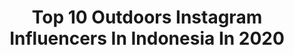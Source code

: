 ---
title: Top 10 Outdoors Instagram Influencers In Indonesia In 2020
description: >-
  Find top outdoors Instagram influencers in Indonesia in 2020. Most popular hashtags: #outdoors #ootdfashion #adventure #travelphotography.
platform: Instagram
hits: 212
text_top: Analyze the most popular Instagram profiles on inBeat.
text_bottom: Our search engine has 212 Instagram influencers like this in Indonesia for you to connect with.
profiles:
  - username: "ninda_felina"
    fullname: >-
      Ninda Felina D.y
    bio: >-
      Born & Raised OUTDOORS Earth Warrior 🌍🌿 // @sosforests Part of @soleswims 👙// #solemates For Inquiries : Renggo +62818122681 📍Jakarta, Indonesia
    location: "Indonesia"
    followers: 19973
    engagement: 272
    commentsToLikes: 0.017715
    id: ck5q0e5fz5kac0i1114a2ribr
    verified: true
    hashtags: "#divingpassport, #aloridullikeearth, #aloridulroadtripping, #westjava"
  - username: "badakkekar"
    fullname: >-
      Muhammad Aristianto
    bio: >-
      Wirant - Travel Photographer Adventure | Travel | Outdoors 📧 badakkekarwork@gmail.com For Order My Presets, ⤵️
    location: "Indonesia"
    followers: 5161
    engagement: 1361
    commentsToLikes: 0.256714
    id: ck0u689ay17kh0i19wcu9v05b
    verified: false
    hashtags: "#urbanrepublicid, #explorekebumen, #garminindonesia, #weroameastjava"
  - username: "folkindonesia"
    fullname: >-
      FOLK INDONESIA
    bio: >-
      We live on such a beautiful planet! Get outdoors, explore & share your photos with us using #livefolkindonesia - Collabs: info.folkindonesia@gmail.com
    location: "Indonesia"
    followers: 555989
    engagement: 220
    commentsToLikes: 0.008698
    id: ck138gh5eg46d0i19b2jnm65y
    verified: false
    hashtags: "#komunitasinaja, #jagajarak, #thoughtfulindonesia, #banggabuatanindonesia"
  - username: "_nikadekdwi"
    fullname: >-
      Ni Kadek Dwi Putry Iriantika
    bio: >-
      ARIES♈ ✈️ Part of @vrmanagement_ 🅵🅰🆂🅷🅸🅾🅽 // 🅾🅾🆃🅳 📍MKQ
    location: "Indonesia"
    followers: 6351
    engagement: 1909
    commentsToLikes: 0.325711
    id: ckf5uie1wl1jx0j23h0uuypyt
    verified: false
    hashtags: "#likeforlikes, #likeforfollow, #like4likes, #foll"
  - username: "dwbrs"
    fullname: >-
      Dewi Ayuni Barus
    bio: >-
      📚writing is a part of process adult Founder of @hennadwbrs and @dwbrstuff . PP, Endorse, Catalog, Even : DM 🌼 Part of @aandrproject
    location: "Indonesia"
    followers: 12482
    engagement: 744
    commentsToLikes: 0.053491
    id: ck9whxm8fzxxb0j78234zoqpu
    verified: false
    hashtags: "#sumutadventure, #dirumahaja, #hijabers, #outfittravel"
  - username: "ramagilangra"
    fullname: >-
      K O H👑
    bio: >-
      🇮🇩 Indonesia ▪️Est. 2000 || focus on making good future || ▪️Javanese ▪️Photography || Travel || Lifestyle 🔸Random feed🔸 ___________ 🏞️🏕️🏖️⛱️
    location: "Indonesia"
    followers: 8452
    engagement: 1838
    commentsToLikes: 0.078935
    id: ck9wi80qs14ls0j78c6ygrljy
    verified: false
    hashtags: "#explorepemalang, #explorepage, #ootdfashion, #permatauaa"
  - username: "anindya2"
    fullname: >-
      Anindya Indira P | Indonesia
    bio: >-
      ♾ Travel enthusiasm • Find me anywhere ♾ Beauty might be dangerous, but intelligence is lethal ♾ 📍: Lombok 🇮🇩
    location: "Indonesia"
    followers: 10291
    engagement: 1117
    commentsToLikes: 0.015704
    id: ck5q5u6nsuluf0i11lgwg4xfx
    verified: false
    hashtags: "#traveling, #exploregram, #exploration, #adventure"
  - username: "hallo.arafiita89"
    fullname: >-
      GEMINI♊
    bio: >-
      _ Allah swt💜 _ Real account!!! _ 16 Juni 2003 _ Follow my second accounts @arafita89_2nd _ Purwodadi, Grobogan
    location: "Indonesia"
    followers: 64567
    engagement: 610
    commentsToLikes: 0.006279
    id: ck14i4koadm5h0i195z19kc95
    verified: false
    hashtags: "#purwodadi, #selebriti, #instagood, #cewekcantikindonesia"
  - username: "_kopites_man"
    fullname: >-
      Iman
    bio: >-
      Phonephotography 📱 OPPO A9 Bandung - Purwakarta Indonesia Random Tone Random feeds Lightroom - Snapseed You'll Never Walk Alone
    location: "Indonesia"
    followers: 14195
    engagement: 1006
    commentsToLikes: 0.185373
    id: ck5cbezkifal00i11qhyce43r
    verified: false
    hashtags: "#instasunda, #landscape, #stayandwander, #travelphotography"
  - username: "vantoffel"
    fullname: >-
      I.R.F.A.N.
    bio: >-
      🎓 Bachelor of Industrial Engineering ⠀⠀💪 Gym & Traveling Addict ⠀⠀⠀ ⠀🔷 Blue Man🔹 ⠀⠀⠀ ⠀🎤 Movie & Music Holic ⠀⠀ 🏠 GRS-SUB 📌 Unfollow = BLOCK
    location: "Indonesia"
    followers: 11767
    engagement: 384
    commentsToLikes: 0.069032
    id: ckapausobxjwr0i780drsqr5k
    verified: false
    hashtags: "#nightlife, #fresh, #picoftheday, #bluesky"
---